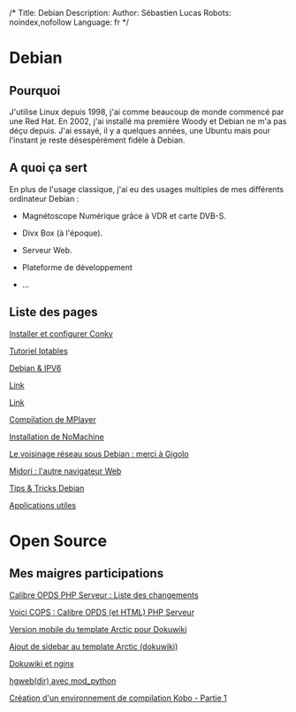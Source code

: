 /*
Title: Debian
Description: 
Author: Sébastien Lucas
Robots: noindex,nofollow
Language: fr
*/
# Debian

## Pourquoi
J'utilise Linux depuis 1998, j'ai comme beaucoup de monde commencé par une Red Hat. En 2002, j'ai installé ma première Woody et Debian ne m'a pas déçu depuis. J'ai essayé, il y a quelques années, une Ubuntu mais pour l'instant je reste désespérément fidèle à Debian.
## A quoi ça sert

En plus de l'usage classique, j'ai eu des usages multiples de mes différents ordinateur Debian :

*	Magnétoscope Numérique grâce à VDR et carte DVB-S.

*	Divx Box (à l'époque).

*	Serveur Web.

*	Plateforme de développement

*	...
## Liste des pages

[Installer et configurer Conky](/fr/debian/conky)

[Tutoriel Iptables](/fr/debian/iptables)

[Debian & IPV6](/fr/debian/ipv6)

[Link](/fr/debian/lenny-install)

[Link](/fr/debian/lenny-xorg)

[Compilation de MPlayer](/fr/debian/mplayer)

[Installation de NoMachine](/fr/debian/nomachine)

[Le voisinage réseau sous Debian : merci à Gigolo](/fr/debian/squeeze-gigolo)

[Midori : l'autre navigateur Web](/fr/debian/squeeze-midori)

[Tips & Tricks Debian](/fr/debian/tips)

[Applications utiles](/fr/debian/xfce-applications)


# Open Source

## Mes maigres participations
[Calibre OPDS PHP Serveur : Liste des changements](/fr/oss/calibre-opds-php-server-changelog)

[Voici COPS : Calibre OPDS (et HTML) PHP Serveur](/fr/oss/calibre-opds-php-server)

[Version mobile du template Arctic pour Dokuwiki](/fr/oss/dokuwiki-arctic-mobile)

[Ajout de sidebar au template Arctic (dokuwiki)](/fr/oss/dokuwiki-arctic-sidebar)

[Dokuwiki et nginx](/fr/oss/dokuwiki-nginx-config)

[hgweb(dir) avec mod_python](/fr/oss/hgweb-mod_python)

[Création d'un environnement de compilation Kobo - Partie 1](/fr/oss/kobo-build-environment-1)


